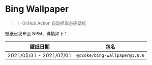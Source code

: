 # Bing Wallpaper

> :sparkles: GitHub Action 自动抓取必应壁纸

壁纸已发布至 NPM，详情如下：

|  壁纸日期  |  包名  |
|    :-:     |  :-:   |
| 2021/05/31 - 2021/07/01 | `@ocoke/bing-wallpaper@1.0.0` |


